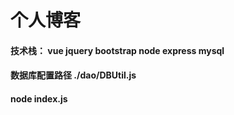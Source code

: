 # 个人博客

#### 技术栈： vue jquery bootstrap node express mysql

#### 数据库配置路径 ./dao/DBUtil.js

#### node index.js

